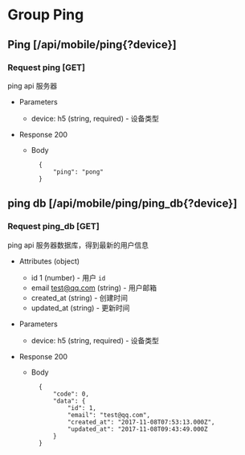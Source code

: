 # Group Ping

## Ping [/api/mobile/ping{?device}]

### Request ping [GET]
ping api 服务器

+ Parameters
    + device: h5 (string, required) - 设备类型

+ Response 200

    + Body

            {
                "ping": "pong"
            }

## ping db [/api/mobile/ping/ping_db{?device}]
### Request ping_db [GET]
ping api 服务器数据库，得到最新的用户信息

+ Attributes (object)
    + id 1 (number) - 用户 `id`
    + email test@qq.com (string) - 用户邮箱
    + created_at (string) - 创建时间
    + updated_at (string) - 更新时间

+ Parameters
    + device: h5 (string, required) - 设备类型

+ Response 200

    + Body

            {
                "code": 0,
                "data": {
                    "id": 1,
                    "email": "test@qq.com",
                    "created_at": "2017-11-08T07:53:13.000Z",
                    "updated_at": "2017-11-08T09:43:49.000Z
                }
            }
